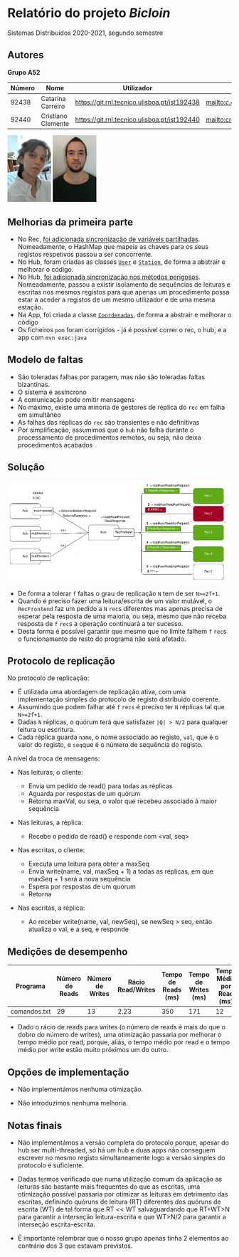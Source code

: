 # Relatório do projeto *Bicloin*

Sistemas Distribuídos 2020-2021, segundo semestre

## Autores

**Grupo A52**


| Número | Nome              | Utilizador                                   | Correio eletrónico                  |
| -------|-------------------|----------------------------------------------| ------------------------------------|
| 92438  | Catarina Carreiro | <https://git.rnl.tecnico.ulisboa.pt/ist192438> | <mailto:c.cativo.carreiro@tecnico.ulisboa.pt>   |
| 92440 | Cristiano Clemente       | <https://git.rnl.tecnico.ulisboa.pt/ist192440> | <mailto:cristiano.clemente@tecnico.ulisboa.pt>     |

![Catarina](catarina.png) ![Cristiano](cristiano.png)


## Melhorias da primeira parte

- No Rec, [foi adicionada sincronização de variáveis partilhadas](https://git.rnl.tecnico.ulisboa.pt/SD-20-21-2/A52-Bicloin/commit/272ec6806dcdf51b74b6e2eea1ccb11726ae4f91). Nomeadamente, o HashMap que mapeia as chaves para os seus registos respetivos passou a ser concorrente.
- No Hub, foram criadas as classes  [```User```](https://git.rnl.tecnico.ulisboa.pt/SD-20-21-2/A52-Bicloin/src/branch/main/hub/src/main/java/pt/tecnico/bicloin/hub/User.java) e [```Station```](https://git.rnl.tecnico.ulisboa.pt/SD-20-21-2/A52-Bicloin/src/branch/main/hub/src/main/java/pt/tecnico/bicloin/hub/Station.java), de forma a abstrair e melhorar o código.
- No Hub, [foi adicionada sincronização nos métodos perigosos](https://git.rnl.tecnico.ulisboa.pt/SD-20-21-2/A52-Bicloin/commit/272ec6806dcdf51b74b6e2eea1ccb11726ae4f91). Nomeadamente, passou a existir isolamento de sequências de leituras e escritas nos mesmos registos para que apenas um procedimento possa estar a aceder a registos de um mesmo utilizador e de uma mesma estação.
- Na App, foi criada a classe [```Coordenadas```](https://git.rnl.tecnico.ulisboa.pt/SD-20-21-2/A52-Bicloin/src/branch/main/app/src/main/java/pt/tecnico/bicloin/app/Coordinates.java), de forma a abstrair e melhorar o código
- Os ficheiros ```pom``` foram corrigidos - já é possível correr o rec, o hub, e a app com ```mvn exec:java```




## Modelo de faltas

* São toleradas falhas por paragem, mas não são toleradas faltas bizantinas.
* O sistema é assíncrono
* A comunicação pode omitir mensagens
* No máximo, existe uma minoria de gestores de réplica do ```rec``` em falha em simultâneo
* As falhas das réplicas do ```rec``` são transientes e não definitivas
* Por simplificação, assumimos que o ```hub``` não falha durante o processamento de procedimentos remotos, ou seja, não deixa procedimentos acabados




## Solução

![Solução](bicloin.png)

- De forma a tolerar ```f```  faltas o grau de replicação ```N``` tem de ser ```N>=2f+1```.
- Quando é preciso fazer uma leitura/escrita de um valor mutável, o ```RecFrontend``` faz um pedido a ```N``` ```rec```s diferentes mas apenas precisa de esperar pela resposta de uma maioria, ou seja, mesmo que não receba resposta de ```f``` ```rec```s a operação continuará a ter sucesso.
- Desta forma é possível garantir que mesmo que no limite falhem ```f``` ```rec```s o funcionamento do resto do programa não será afetado.


## Protocolo de replicação

No protocolo de replicação:

- É utilizada uma abordagem de replicação ativa, com uma implementação simples do protocolo de registo distríbuido coerente.
- Assumindo que podem falhar até ```f``` ```recs``` é preciso ter ```N``` réplicas tal que ```N>=2f+1```.
- Dadas ```N``` réplicas, o quórum terá que satisfazer ```|Q| > N/2``` para qualquer leitura ou escritura.
- Cada réplica guarda ```name```, o nome associado ao registo, ```val```, que é o valor do registo, e ```seq```que é o número de sequência do registo. 



A nível da troca de mensagens:

- Nas leituras, o cliente:

  - Envia um pedido de read() para todas as réplicas
  - Aguarda por respostas de um quórum
  - Retorna maxVal, ou seja, o valor que recebeu associado à maior sequência

- Nas leituras, a réplica:

  - Recebe o pedido de read() e responde com <val, seq>

    

- Nas escritas, o cliente:

  - Executa uma leitura para obter a maxSeq
  - Envia write(name, val, maxSeq + 1) a todas as réplicas, em que maxSeq + 1 será a nova sequência
  - Espera por respostas de um quórum
  - Retorna

- Nas escritas, a réplica:

  - Ao receber write(name, val, newSeq), se newSeq > seq, então atualiza o val, e a seq,  e responde

    

## Medições de desempenho


| Programa     | Número de Reads | Número de Writes | Rácio Read/Writes | Tempo de Reads (ms) | Tempo de Writes (ms) | Tempo Médio por Read (ms) | Tempo Médio por Write (ms) |
|--------------|-----------------|------------------|-------------------|---------------------|----------------------|---------------------------|----------------------------|
| comandos.txt | 29              | 13               | 2.23              | 350                 | 171                  | 12                        | 13.16                      |

- Dado o rácio de reads para writes (o número de reads é mais do que o dobro do número de writes), uma otimização passaria por melhorar o tempo médio por read, porque, aliás, o tempo médio por read e o tempo médio por write estão muito próximos um do outro.



## Opções de implementação

- Não implementámos nenhuma otimização.

- Não introduzimos nenhuma melhoria.

## Notas finais

- Não implementámos a versão completa do protocolo porque, apesar do hub ser multi-threaded, só há um hub e duas apps não conseguem escrever no mesmo registo simultaneamente logo a versão simples do protocolo é suficiente.

- Dadas termos verificado que numa utilização comum da aplicação as leituras são bastante mais frequentes do que as escritas, uma otimização possível passaria por otimizar as leituras em detrimento das escritas, definindo quóruns de leitura (RT) diferentes dos quóruns de escrita (WT) de tal forma que RT << WT salvaguardando que RT+WT>N para garantir a interseção leitura-escrita e que WT>N/2 para garantir a interseção escrita-escrita.

- É importante relembrar que o nosso grupo apenas tinha 2 elementos ao contrário dos 3 que estavam previstos.

